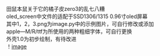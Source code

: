 田鼠本鼠关于它的橘子皮zero3的乱七八糟  
oled_screen中文件的适配于SSD1306/1315 0.96寸oled屏幕    
其中1，2，3.png为image.py中的示例图片，可自行修改或添加    
apple—M/R/ttf为所使用的两种粗细字体，可自行更换    
外壳1.0为初步绘制，有待改进  
！[image](https://github.com/tianshubenshu/OPIzero3/blob/main/README/1.jpg)
